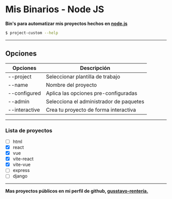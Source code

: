# Mis Binarios - Node JS
**Bin's para automatizar mis proyectos hechos en [node.js](https://nodejs.org/en/)**

```bash
$ project-custom --help
```
---

## Opciones

| Opciones      | Descripción|
| ------------- | ----------- |
| --project     | Seleccionar plantilla de trabajo           |
| --name        | Nombre del proyecto                        |
| --configured  | Aplica las opciones pre-configuradas       |
| --admin       | Selecciona el administrador de paquetes    |
| --interactive | Crea tu proyecto de forma interactiva      |

---

### Lista de proyectos
- [ ] html
- [x] react
- [x] vue
- [x] vite-react
- [x] vite-vue
- [ ] express
- [ ] django

---
**Mas proyectos públicos en mi perfil de github, [gusstavo-rentería.](https://github.com/gusstavo-renteria)**